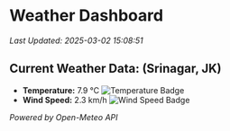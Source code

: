
# Weather Dashboard

_Last Updated: 2025-03-02 15:08:51_

## Current Weather Data: (Srinagar, JK)
- **Temperature:** 7.9 °C ![Temperature Badge](https://img.shields.io/badge/Temperature-Low%20Temp-blue)
- **Wind Speed:** 2.3 km/h ![Wind Speed Badge](https://img.shields.io/badge/Wind%20Speed-Light%20Wind-blue)

*Powered by Open-Meteo API*
